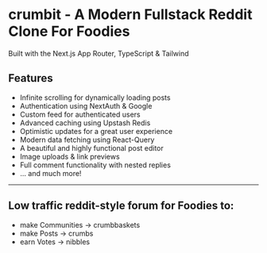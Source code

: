 # crumbit - A Modern Fullstack Reddit Clone For Foodies

Built with the Next.js App Router, TypeScript & Tailwind

## Features

- Infinite scrolling for dynamically loading posts
- Authentication using NextAuth & Google
- Custom feed for authenticated users
- Advanced caching using Upstash Redis
- Optimistic updates for a great user experience
- Modern data fetching using React-Query
- A beautiful and highly functional post editor
- Image uploads & link previews
- Full comment functionality with nested replies
- ... and much more!

---

## Low traffic reddit-style forum for Foodies to:

- make Communities -> crumbbaskets
- make Posts -> crumbs
- earn Votes -> nibbles
